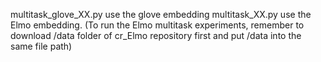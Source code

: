 multitask_glove_XX.py use the glove embedding
multitask_XX.py use the Elmo embedding. (To run the Elmo multitask experiments, remember to download /data folder of cr_Elmo repository first and put /data into the same file path)


